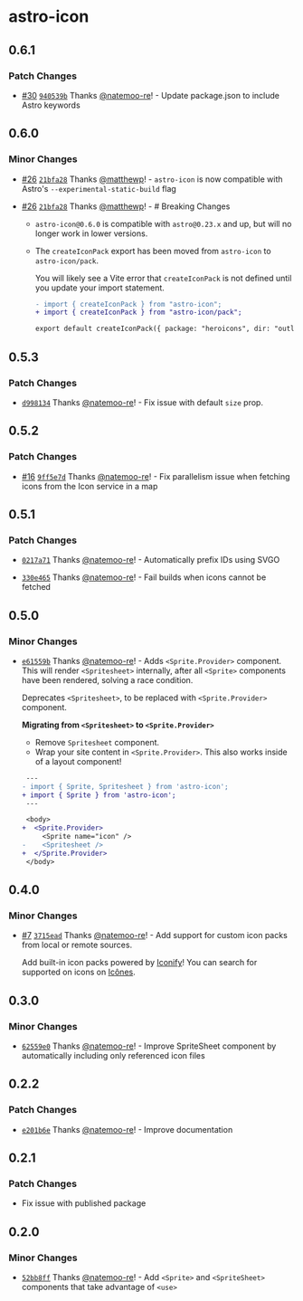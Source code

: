 # astro-icon

## 0.6.1

### Patch Changes

- [#30](https://github.com/natemoo-re/astro-icon/pull/30) [`940539b`](https://github.com/natemoo-re/astro-icon/commit/940539bf81ad205c9ca02082c1f5e2526570acfe) Thanks [@natemoo-re](https://github.com/natemoo-re)! - Update package.json to include Astro keywords

## 0.6.0

### Minor Changes

- [#26](https://github.com/natemoo-re/astro-icon/pull/26) [`21bfa28`](https://github.com/natemoo-re/astro-icon/commit/21bfa288c6c3606f5797a22350d8018cd7589a0a) Thanks [@matthewp](https://github.com/matthewp)! - `astro-icon` is now compatible with Astro's `--experimental-static-build` flag

* [#26](https://github.com/natemoo-re/astro-icon/pull/26) [`21bfa28`](https://github.com/natemoo-re/astro-icon/commit/21bfa288c6c3606f5797a22350d8018cd7589a0a) Thanks [@matthewp](https://github.com/matthewp)! - # Breaking Changes

  - `astro-icon@0.6.0` is compatible with `astro@0.23.x` and up, but will no longer work in lower versions.

  - The `createIconPack` export has been moved from `astro-icon` to `astro-icon/pack`.

    You will likely see a Vite error that `createIconPack` is not defined until you update your import statement.

    ```diff
    - import { createIconPack } from "astro-icon";
    + import { createIconPack } from "astro-icon/pack";

    export default createIconPack({ package: "heroicons", dir: "outline" })
    ```

## 0.5.3

### Patch Changes

- [`d998134`](https://github.com/natemoo-re/astro-icon/commit/d99813407e9bb0c043a7ff8d499031b667dfd894) Thanks [@natemoo-re](https://github.com/natemoo-re)! - Fix issue with default `size` prop.

## 0.5.2

### Patch Changes

- [#16](https://github.com/natemoo-re/astro-icon/pull/16) [`9ff5e7d`](https://github.com/natemoo-re/astro-icon/commit/9ff5e7d50ec94e2e0b9552c14b2bcd243fb2c48a) Thanks [@natemoo-re](https://github.com/natemoo-re)! - Fix parallelism issue when fetching icons from the Icon service in a map

## 0.5.1

### Patch Changes

- [`0217a71`](https://github.com/natemoo-re/astro-icon/commit/0217a716c7278e30a04de45f72e7a3cce5c65180) Thanks [@natemoo-re](https://github.com/natemoo-re)! - Automatically prefix IDs using SVGO

* [`330e465`](https://github.com/natemoo-re/astro-icon/commit/330e4654e160bcea8affd672e67afe69c2919cb2) Thanks [@natemoo-re](https://github.com/natemoo-re)! - Fail builds when icons cannot be fetched

## 0.5.0

### Minor Changes

- [`e61559b`](https://github.com/natemoo-re/astro-icon/commit/e61559be5b530d0cc1e3479490ff23fd06158ef5) Thanks [@natemoo-re](https://github.com/natemoo-re)! - Adds `<Sprite.Provider>` component. This will render `<Spritesheet>` internally, after all `<Sprite>` components have been rendered, solving a race condition.

  Deprecates `<Spritesheet>`, to be replaced with `<Sprite.Provider>` component.

  **Migrating from `<Spritesheet>` to `<Sprite.Provider>`**

  - Remove `Spritesheet` component.
  - Wrap your site content in `<Sprite.Provider>`. This also works inside of a layout component!

  ```diff
   ---
  - import { Sprite, Spritesheet } from 'astro-icon';
  + import { Sprite } from 'astro-icon';
   ---

   <body>
  +  <Sprite.Provider>
       <Sprite name="icon" />
  -    <Spritesheet />
  +  </Sprite.Provider>
   </body>
  ```

## 0.4.0

### Minor Changes

- [#7](https://github.com/natemoo-re/astro-icon/pull/7) [`3715ead`](https://github.com/natemoo-re/astro-icon/commit/3715ead35e090650d1ffe4af0493dcc3863c1255) Thanks [@natemoo-re](https://github.com/natemoo-re)! - Add support for custom icon packs from local or remote sources.

  Add built-in icon packs powered by [Iconify](https://iconify.design/)! You can search for supported on icons on [Icônes](https://icones.js.org/).

## 0.3.0

### Minor Changes

- [`62559e0`](https://github.com/natemoo-re/astro-icon/commit/62559e09db40482ab2fc6b4fdc001a6e38e9b7ad) Thanks [@natemoo-re](https://github.com/natemoo-re)! - Improve SpriteSheet component by automatically including only referenced icon files

## 0.2.2

### Patch Changes

- [`e201b6e`](https://github.com/natemoo-re/astro-icon/commit/e201b6e997c6b1cb25de2cc7d72524df0a816a55) Thanks [@natemoo-re](https://github.com/natemoo-re)! - Improve documentation

## 0.2.1

### Patch Changes

- Fix issue with published package

## 0.2.0

### Minor Changes

- [`52bb8ff`](https://github.com/natemoo-re/astro-icon/commit/52bb8ff24e1dd1c26f6eadc2bb08d8e7f1ec3573) Thanks [@natemoo-re](https://github.com/natemoo-re)! - Add `<Sprite>` and `<SpriteSheet>` components that take advantage of `<use>`
